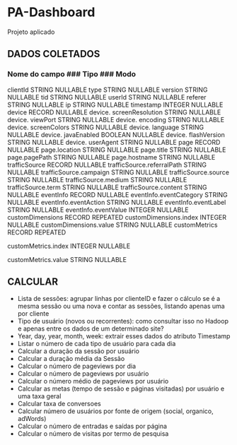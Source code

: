 # PA-Dashboard
Projeto aplicado 



## DADOS COLETADOS

### Nome do campo				### Tipo ### Modo
clientId									  STRING	NULLABLE
type										    STRING	NULLABLE
version									    STRING	NULLABLE
tid										  	  STRING	NULLABLE
userId								  	  STRING	NULLABLE
referer									    STRING	NULLABLE
ip											    STRING	NULLABLE
timestamp								    INTEGER	NULLABLE
device									    RECORD	NULLABLE
device. screenResolution	  STRING	NULLABLE
device. viewPort					  STRING	NULLABLE
device. encoding					  STRING	NULLABLE
device. screenColors			  STRING	NULLABLE
device. language					  STRING	NULLABLE
device. javaEnabled			  	BOOLEAN	NULLABLE
device. flashVersion		  	STRING	NULLABLE
device. userAgent					  STRING	NULLABLE
page										    RECORD	NULLABLE
page.location							  STRING	NULLABLE
page.title								  STRING	NULLABLE
page.pagePath						    STRING	NULLABLE
page.hostname						    STRING	NULLABLE
trafficSource							  RECORD	NULLABLE
trafficSource.referralPath  STRING	NULLABLE
trafficSource.campaign			STRING	NULLABLE
trafficSource.source				STRING	NULLABLE
trafficSource.medium				STRING	NULLABLE
trafficSource.term					STRING	NULLABLE
trafficSource.content				STRING	NULLABLE
eventInfo								    RECORD	NULLABLE
eventInfo.eventCategory			STRING	NULLABLE
eventInfo.eventAction				STRING	NULLABLE
eventInfo.eventLabel				STRING	NULLABLE
eventInfo.eventValue				INTEGER	NULLABLE
customDimensions					  RECORD	REPEATED
customDimensions.index		  INTEGER	NULLABLE
customDimensions.value	  	STRING	NULLABLE
customMetrics						    RECORD	REPEATED

customMetrics.index				  INTEGER	NULLABLE

customMetrics.value				  STRING	NULLABLE


## CALCULAR

* Lista de sessões: agrupar linhas por clienteID e fazer o cálculo se é a mesma sessão ou uma nova e contar as sessões, listando apenas uma por cliente
* Tipo de usuário (novos ou recorrentes): como consultar isso no Hadoop e apenas entre os dados de um determinado site?
* Year, day, year, month, week: extrair esses dados do atributo Timestamp
* Listar o número de cada tipo de usuário para cada dia
* Calcular a duração da sessão por usuário
* Calcular a duração média da Sessão
* Calcular o número de pageviews por dia
* Calcular o número de pageviews por usuário
* Calcular o número médio de pageviews por usuário
* Calcular as metas (tempo de sessão e páginas visitadas) por usuário e uma taxa geral
* Calcular taxa de conversoes
* Calcular número de usuários por fonte de origem (social, organico, adWords)
* Calcular o número de entradas e saídas por página
* Calcular o número de visitas por termo de pesquisa
